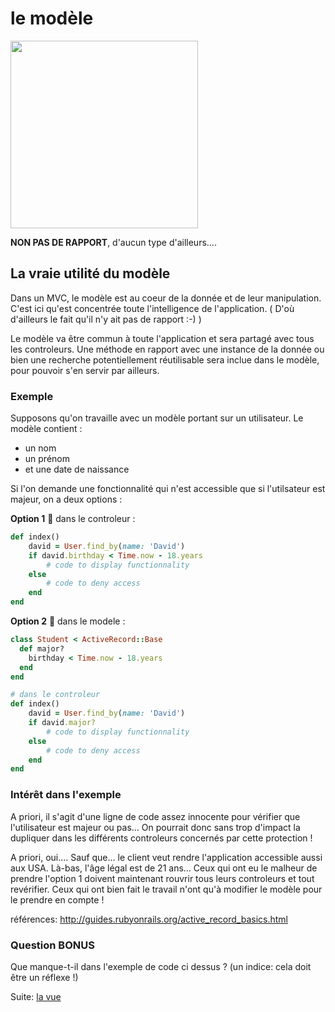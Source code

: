# le modèle
<img src="http://www.montaignestyle.com/wp-content/uploads/2015/03/defile-elie-saab-printemps-ete-2015-paris-look-1_01.jpg" width="300">

**NON PAS DE RAPPORT**, d'aucun type d'ailleurs....

## La vraie utilité du modèle
Dans un MVC, le modèle est au coeur de la donnée et de leur manipulation. 
C'est ici qu'est concentrée toute l'intelligence de l'application. ( D'où d'ailleurs le fait qu'il n'y ait pas de rapport :-) )

Le modèle va être commun à toute l'application et sera partagé avec tous les controleurs. Une méthode en rapport avec une instance de la donnée ou bien une recherche potentiellement réutilisable sera inclue dans le modèle,  pour pouvoir s'en servir par ailleurs.

### Exemple 

Supposons qu'on travaille avec un modèle portant sur un utilisateur.
Le modèle contient :
* un nom
* un prénom 
* et une date de naissance
 
Si l'on demande une fonctionnalité qui n'est accessible que si l'utilsateur est majeur, on a deux options :

**Option 1** :imp: dans le controleur :
```ruby
def index()
    david = User.find_by(name: 'David')
    if david.birthday < Time.now - 18.years
        # code to display functionnality
    else
        # code to deny access
    end
end
```

**Option 2** :angel: dans le modele :
```ruby
class Student < ActiveRecord::Base
  def major?
    birthday < Time.now - 18.years
  end
end

# dans le controleur
def index()
    david = User.find_by(name: 'David')
    if david.major?
        # code to display functionnality
    else
        # code to deny access
    end
end
```

### Intérêt dans l'exemple
A priori, il s'agit d'une ligne de code assez innocente pour vérifier que l'utilisateur est majeur ou pas...
On pourrait donc sans trop d'impact la dupliquer dans les différents controleurs concernés par cette protection !

A priori, oui.... Sauf que... le client veut rendre l'application accessible aussi aux USA. Là-bas, l'âge légal est de 21 ans... Ceux qui ont eu le malheur de prendre l'option 1 doivent maintenant rouvrir tous leurs controleurs et tout revérifier. Ceux qui ont bien fait le travail n'ont qu'à modifier le modèle pour le prendre en compte !

références: http://guides.rubyonrails.org/active_record_basics.html

### Question BONUS 
Que manque-t-il dans l'exemple de code ci dessus ? (un indice: cela doit être un réflexe !)

Suite: [la vue](./03-la-vue.md)
